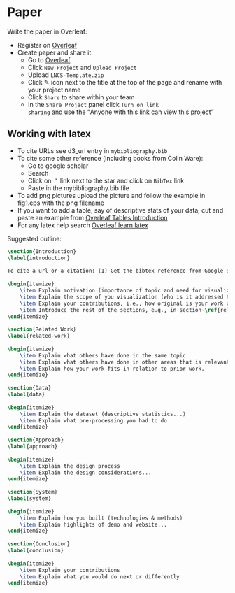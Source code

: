 # Paper

Write the paper in Overleaf:

- Register on [Overleaf](https://www.overleaf.com/register)
- Create paper and share it:
  - Go to [Overleaf](https://www.overleaf.com/register)
  - Click `New Project` and `Upload Project`
  - Upload `LNCS-Template.zip`
  - Click ✎ icon next to the title at the top of the page and rename with your project name
  - Click `Share` to share within your team
  - In the <code>Share Project</code> panel click <code>Turn on link sharing</code> and use the <q>Anyone with this link can view this project</q>

## Working with latex

- To cite URLs see d3_url entry in `mybibliography.bib`
- To cite some other reference (including books from Colin Ware):
  - Go to google scholar
  - Search
  - Click on `＂` link next to the star and click on `BibTex` link
  - Paste in the mybibliography.bib file
- To add png pictures upload the picture and follow the example in fig1.eps with the png filename
- If you want to add a table, say of descriptive stats of your data, cut and paste an example from [Overleaf Tables Introduction](https://www.overleaf.com/learn/latex/Tables#Introduction)
- For any latex help search [Overleaf learn latex](https://www.overleaf.com/learn/latex)

Suggested outline:

```tex
\section{Introduction}
\label{introduction}
​
To cite a url or a citation: (1) Get the bibtex reference from Google Scholar and paste it in \textit{mybibliography.bib}, (2) use cite, e.g., a Altair~\cite{vanderplas2018altair} and D3 website~\cite{d3_url}.
​
\begin{itemize}
    \item Explain motivation (importance of topic and need for visualization)
    \item Explain the scope of you visualization (who is it addressed to, how it is useful)
    \item Explain your contributions, i.e., how original is your work compared to existing)
    \item Introduce the rest of the sections, e.g., in section~\ref{related-work} we present related visualization work, in section~\ref{data} we present the dataset used, in section~\ref{approach} we explain how we designed and the process we used to build the system, in section~\ref{system} we showcase the main aspects of the website we have built and finally conclude with~\ref{conclusion}).
\end{itemize}
​
\section{Related Work}
\label{related-work}
​
\begin{itemize}
    \item Explain what others have done in the same topic
    \item Explain what others have done in other areas that is relevant
    \item Explain how your work fits in relation to prior work.
\end{itemize}
​
\section{Data}
\label{data}
​
\begin{itemize}
    \item Explain the dataset (descriptive statistics...)
    \item Explain what pre-processing you had to do
\end{itemize}
​
\section{Approach}
\label{approach}
​
\begin{itemize}
    \item Explain the design process
    \item Explain the design considerations...
\end{itemize}
​
\section{System}
\label{system}
​
\begin{itemize}
    \item Explain how you built (technologies & methods)
    \item Explain highlights of demo and website...
\end{itemize}
​
\section{Conclusion}
\label{conclusion}
​
\begin{itemize}
    \item Explain your contributions
    \item Explain what you would do next or differently
\end{itemize}
```
